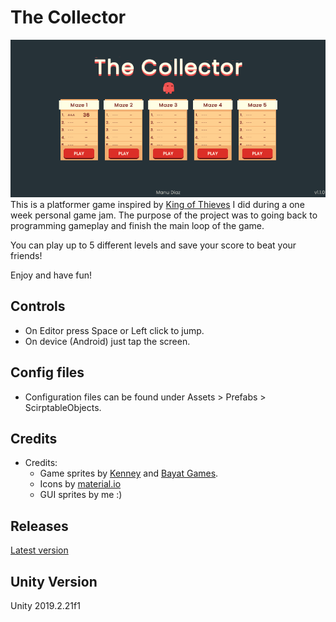 # The Collector
![demo](/Demo/the_collector_demo.gif)
This is a platformer game inspired by [King of Thieves](https://play.google.com/store/apps/details?id=com.zeptolab.thieves.google) I did during a one week personal game jam.
The purpose of the project was to going back to programming gameplay and finish the main loop of the game.

You can play up to 5 different levels and save your score to beat your friends!

Enjoy and have fun!

## Controls
- On Editor press Space or Left click to jump.
- On device (Android) just tap the screen.

## Config files
- Configuration files can be found under Assets > Prefabs > ScirptableObjects.

## Credits
- Credits:
	- Game sprites by [Kenney](https://www.kenney.nl/assets) and [Bayat Games](https://bayat.itch.io/platform-game-assets).
	- Icons by [material.io](https://material.io/)
	- GUI sprites by me :)

## Releases
[Latest version](https://github.com/namudz/the_collector/releases/latest)

## Unity Version
Unity 2019.2.21f1
